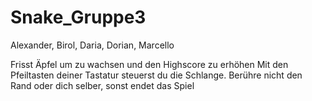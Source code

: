 # Snake_Gruppe3
 Alexander, Birol, Daria, Dorian, Marcello


Frisst Äpfel um zu wachsen und den Highscore zu erhöhen
Mit den Pfeiltasten deiner Tastatur steuerst du die Schlange.
Berühre nicht den Rand oder dich selber, sonst endet das Spiel
